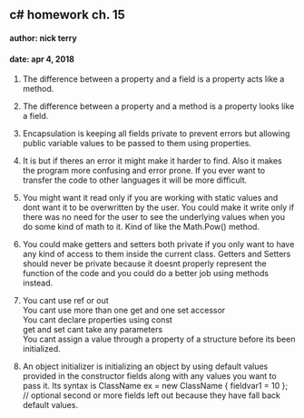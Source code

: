 ## c# homework ch. 15  
#### author: nick terry
#### date: apr 4, 2018  

1. The difference between a property and a field is a property acts like a method. 

2. The difference between a property and a method is a property looks like a field.  

3. Encapsulation is keeping all fields private to prevent errors but allowing public variable values to be passed to them using properties.  

4. It is but if theres an error it might make it harder to find. Also it makes the program more confusing and error prone. If you ever want to transfer the code to other languages it will be more difficult. 

5. You might want it read only if you are working with static values and dont want it to be overwritten by the user. You could make it write only if there was no need for the 
user to see the underlying values when you do some kind of math to it. Kind of like the Math.Pow() method.

6. You could make getters and setters both private if you only want to have any kind of access to them inside the current class. Getters and Setters should never be private 
because it doesnt properly represent the function of the code and you could do a better job using methods instead. 

7. You cant use ref or out  
	You cant use more than one get and one set accessor  
	You cant declare properties using const  
	get and set cant take any parameters  
	You cant assign a value through a property of a structure before its been initialized.  
	
8. An object initializer is initializing an object by using default values provided in the constructor fields along with any values you want to pass it. Its syntax is 
ClassName ex = new ClassName { fieldvar1 = 10 }; // optional second or more fields left out because they have fall back default values.